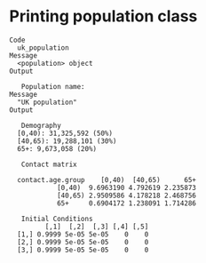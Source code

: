 # Printing population class

    Code
      uk_population
    Message
      <population> object
    Output
      
       Population name: 
    Message
      "UK population"
    Output
      
       Demography 
      [0,40): 31,325,592 (50%)
      [40,65): 19,288,101 (30%)
      65+: 9,673,058 (20%)
      
       Contact matrix 
                       
      contact.age.group    [0,40)  [40,65)      65+
                [0,40)  9.6963190 4.792619 2.235873
                [40,65) 2.9509586 4.178218 2.468756
                65+     0.6904172 1.238091 1.714286
      
       Initial Conditions 
             [,1]  [,2]  [,3] [,4] [,5]
      [1,] 0.9999 5e-05 5e-05    0    0
      [2,] 0.9999 5e-05 5e-05    0    0
      [3,] 0.9999 5e-05 5e-05    0    0

